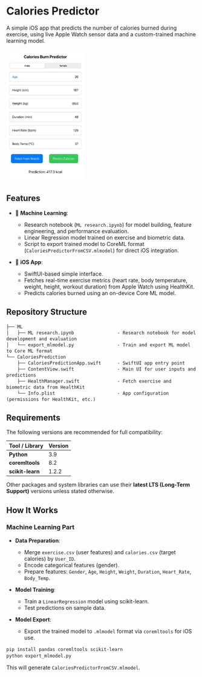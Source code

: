 # Calories Predictor

A simple iOS app that predicts the number of calories burned during exercise, using live Apple Watch sensor data and a custom-trained machine learning model.

<img src="./docs/d15001f7-7dd1-4b71-be17-e67e7d77db63.jpeg" alt="App Demo Screenshot" height="350">

## Features

- 🤖 **Machine Learning**:
  - Research notebook (`ML research.ipynb`) for model building, feature engineering, and performance evaluation.
  - Linear Regression model trained on exercise and biometric data.
  - Script to export trained model to CoreML format (`CaloriesPredictorFromCSV.mlmodel`) for direct iOS integration.

- 📱 **iOS App**:
  - SwiftUI-based simple interface.
  - Fetches real-time exercise metrics (heart rate, body temperature, weight, height, workout duration) from Apple Watch using HealthKit.
  - Predicts calories burned using an on-device Core ML model.

## Repository Structure

```
├── ML
│   ├── ML research.ipynb                - Research notebook for model development and evaluation
│   └── export_mlmodel.py                - Train and export ML model to Core ML format
└── CaloriesPrediction
    ├── CaloriesPredictionApp.swift      - SwiftUI app entry point
    ├── ContentView.swift                - Main UI for user inputs and predictions
    ├── HealthManager.swift              - Fetch exercise and biometric data from HealthKit
    └── Info.plist                       - App configuration (permissions for HealthKit, etc.)
```

## Requirements

The following versions are recommended for full compatibility:

| Tool / Library | Version |
|:--------------|:--------|
| **Python**         | 3.9     |
| **coremltools**    | 8.2     |
| **scikit-learn**   | 1.2.2   |

Other packages and system libraries can use their **latest LTS (Long-Term Support)** versions unless stated otherwise.

## How It Works

### Machine Learning Part

- **Data Preparation**:
  - Merge `exercise.csv` (user features) and `calories.csv` (target calories) by `User_ID`.
  - Encode categorical features (gender).
  - Prepare features: `Gender`, `Age`, `Height`, `Weight`, `Duration`, `Heart_Rate`, `Body_Temp`.

- **Model Training**:
  - Train a `LinearRegression` model using scikit-learn.
  - Test predictions on sample data.

- **Model Export**:
  - Export the trained model to `.mlmodel` format via `coremltools` for iOS use.

```bash
pip install pandas coremltools scikit-learn
python export_mlmodel.py
```
This will generate `CaloriesPredictorFromCSV.mlmodel`.